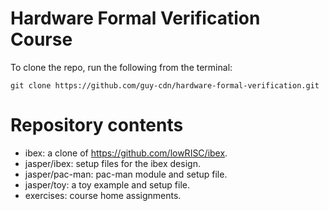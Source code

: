 # Hardware Formal Verification Course
To clone the repo, run the following from the terminal:
```
git clone https://github.com/guy-cdn/hardware-formal-verification.git
```


# Repository contents

- ibex: a clone of https://github.com/lowRISC/ibex.
- jasper/ibex: setup files for the ibex design.
- jasper/pac-man: pac-man module and setup file.
- jasper/toy: a toy example and setup file.
- exercises: course home assignments.
